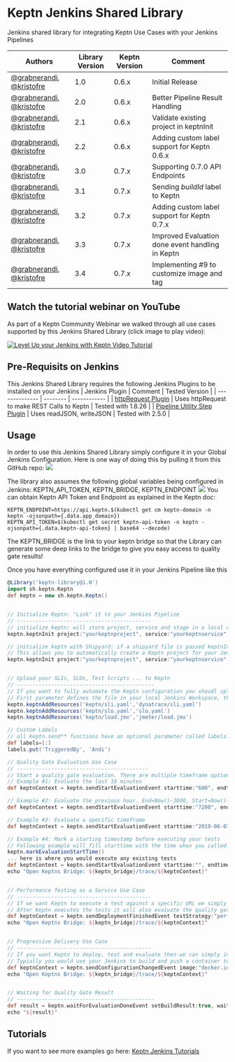 # Keptn Jenkins Shared Library
Jenkins shared library for integrating Keptn Use Cases with your Jenkins Pipelines

| Authors | Library Version | Keptn Version | Comment |
| ------ | ------------- | --------------| -------- |
| [@grabnerandi](https://github.com/grabnerandi), [@kristofre](https://github.com/kristofre) | 1.0 | 0.6.x | Initial Release |
| [@grabnerandi](https://github.com/grabnerandi), [@kristofre](https://github.com/kristofre) | 2.0 | 0.6.x | Better Pipeline Result Handling |
| [@grabnerandi](https://github.com/grabnerandi), [@kristofre](https://github.com/kristofre) | 2.1 | 0.6.x | Validate existing project in keptnInit |
| [@grabnerandi](https://github.com/grabnerandi), [@kristofre](https://github.com/kristofre) | 2.2 | 0.6.x | Adding custom label support for Keptn 0.6.x |
| [@grabnerandi](https://github.com/grabnerandi), [@kristofre](https://github.com/kristofre) | 3.0 | 0.7.x | Supporting 0.7.0 API Endpoints |
| [@grabnerandi](https://github.com/grabnerandi), [@kristofre](https://github.com/kristofre) | 3.1 | 0.7.x | Sending *buildId* label to Keptn |
| [@grabnerandi](https://github.com/grabnerandi), [@kristofre](https://github.com/kristofre) | 3.2 | 0.7.x | Adding custom label support for Keptn 0.7.x |
| [@grabnerandi](https://github.com/grabnerandi), [@kristofre](https://github.com/kristofre) | 3.3 | 0.7.x | Improved Evaluation done event handling in Keptn |
| [@grabnerandi](https://github.com/grabnerandi), [@kristofre](https://github.com/kristofre) | 3.4 | 0.7.x | Implementing #9 to customize image and tag |

## Watch the tutorial webinar on YouTube

As part of a Keptn Community Webinar we walked through all use cases supported by this Jenkins Shared Library (click image to play video):

[![Level Up your Jenkins with Keptn Video Tutorial](https://img.youtube.com/vi/VYRdirdjOAg/0.jpg)](https://www.youtube.com/watch?v=VYRdirdjOAg "Level Up your Jenkins with Keptn Video Tutorial")

## Pre-Requisits on Jenkins
This Jenkins Shared Library requires the following Jenkins Plugins to be installed on your Jenkins
| Jenkins Plugin | Comment | Tested Version |
| -------------- | -------- | ------------ |
| [httpRequest Plugin](https://plugins.jenkins.io/http_request/) | Uses httpRequest to make REST Calls to Keptn | Tested with 1.8.26 | 
| [Pipeline Utility Step Plugin](https://plugins.jenkins.io/pipeline-utility-steps/) | Uses readJSON, writeJSON | Tested with 2.5.0 |

## Usage
In order to use this Jenkins Shared Library simply configure it in your Global Jenkins Configuration. Here is one way of doing this by pulling it from this GitHub repo:
![](./images/jenkinsglobalconfig.png)

The library also assumes the following global variables being configured in Jenkins: KEPTN_API_TOKEN, KEPTN_BRIDGE, KEPTN_ENDPOINT
![](./images/jenkinsglobalenvs.png)
You can obtain Keptn API Token and Endpoint as explained in the Keptn doc:
```
KEPTN_ENDPOINT=https://api.keptn.$(kubectl get cm keptn-domain -n keptn -ojsonpath={.data.app_domain})
KEPTN_API_TOKEN=$(kubectl get secret keptn-api-token -n keptn -ojsonpath={.data.keptn-api-token} | base64 --decode)
```
The KEPTN_BRIDGE is the link to your keptn bridge so that the Library can generate some deep links to the bridge to give you easy access to quality gate results!

Once you have everything configured use it in your Jenkins Pipeline like this

```groovy
@Library('keptn-library@1.0')
import sh.keptn.Keptn
def keptn = new sh.keptn.Keptn()


// Initialize Keptn: "Link" it to your Jenkins Pipeline
// -------------------------------------------
// initialize keptn: will store project, service and stage in a local context file so you dont have to pass it to all other functions
keptn.keptnInit project:"yourkeptnproject", service:"yourkeptnservice", stage:"yourkeptnstage"

// initialize keptn with Shipyard: if a shipyard file is passed keptnInit will also make sure this project is created in Keptn
// This allows you to automatically create a Keptn project for your Jenkins pipeline w/o having to do anything with Keptn directly
keptn.keptnInit project:"yourkeptnproject", service:"yourkeptnservice", stage:"yourkeptnstage", shipyard:'shipyard.yaml'


// Upload your SLIs, SLOs, Test Scripts ... to Keptn
// --------------------------------------------
// If you want to fully automate the Keptn configuration you shoudl upload your sli.yaml, slo.yaml and optionally files such as your tests
// First parameter defines the file in your local Jenkins Workspace, the second one the location Keptn will use to store it in its own Git
keptn.keptnAddResources('keptn/sli.yaml','dynatrace/sli.yaml')
keptn.keptnAddResources('keptn/slo.yaml','slo.yaml')
keptn.keptnAddResources('keptn/load.jmx','jmeter/load.jmx')

// Custom Labels
// all keptn.send** functions have an optional parameter called labels. It is a way to pass custom labels to the sent event
def labels=[:]
labels.put('TriggeredBy', 'Andi')

// Quality Gate Evaluation Use Case
// ------------------------------------------
// Start a quality gate evaluation. There are multiple timeframe options, e.g: using timestamps or number minutes from Now()
// Example #1: Evaluate the last 10 minutes
def keptnContext = keptn.sendStartEvaluationEvent starttime:"600", endtime:"0" 

// Example #2: Evaluate the previous hour. End=Now()-3600, Start=Now()-7200
def keptnContext = keptn.sendStartEvaluationEvent starttime:"7200", endtime:"3600" 

// Example #3: Evaluate a specific timeframe
def keptnContext = keptn.sendStartEvaluationEvent starttime:"2019-06-07T07:00:00.0000Z", endtime:"2019-06-07T08:00:00.0000Z", labels: labels

// Example #4: Mark a starting timestamp before executing your tests
// Following example will fill starttime with the time when you called markEvaluationStartTime and as end is empty will default to Now()
keptn.markEvaluationStartTime()
... here is where you would execute any existing tests
def keptnContext = keptn.sendStartEvaluationEvent starttime:"", endtime:"" 
echo "Open Keptns Bridge: ${keptn_bridge}/trace/${keptnContext}"


// Performance Testing as a Service Use Case
// -------------------------------------------
// If we want Keptn to execute a test against a specific URL we simply inform Keptn about a new deployment
// After Keptn executes the tests it will also evaluate the quality gate for the timeframe the test took to execute
def keptnContext = keptn.sendDeploymentFinishedEvent testStrategy:"performance", deploymentURI:"http://yourapp.yourdomain.local"
echo "Open Keptns Bridge: ${keptn_bridge}/trace/${keptnContext}"


// Progressive Delivery Use Case
// -------------------------------------------
// If you want Keptn to deploy, test and evaluate then we can simply inform Keptn about a new configuration (=container image) you have
// Typially you would use your Jenkins to build and push a container to your container registry. After that you notify Keptn about it
def keptnContext = keptn.sendConfigurationChangedEvent image:"docker.io/grabnerandi/simplenodeservice:3.0.0", labels : labels
echo "Open Keptns Bridge: ${keptn_bridge}/trace/${keptnContext}"


// Waiting for Quality Gate Result
// --------------------------------------------
def result = keptn.waitForEvaluationDoneEvent setBuildResult:true, waitTime:waitTime
echo "${result}"
```

## Tutorials

If you want to see more examples go here: [Keptn Jenkins Tutorials](https://github.com/keptn-sandbox/jenkins-tutorial)
